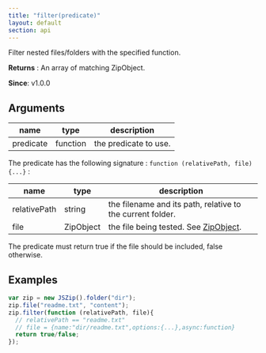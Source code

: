 ```yaml
---
title: "filter(predicate)"
layout: default
section: api
---
```


Filter nested files/folders with the specified function.

__Returns__ : An array of matching ZipObject.

__Since__: v1.0.0

## Arguments

name      | type     | description
----------|----------|------------
predicate | function | the predicate to use.

The predicate has the following signature : `function (relativePath, file) {...}` :

name         | type      | description
-------------|-----------|------------
relativePath | string    | the filename and its path, relative to the current folder.
file         | ZipObject | the file being tested. See [ZipObject]({{site.baseurl}}/documentation/api_zipobject.html).

The predicate must return true if the file should be included, false otherwise.


## Examples

```js
var zip = new JSZip().folder("dir");
zip.file("readme.txt", "content");
zip.filter(function (relativePath, file){
  // relativePath == "readme.txt"
  // file = {name:"dir/readme.txt",options:{...},async:function}
  return true/false;
});
```



